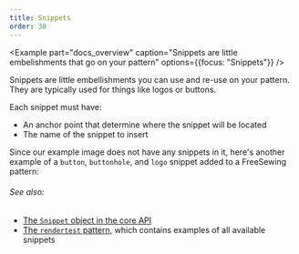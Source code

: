 ```yaml
---
title: Snippets
order: 30
---
```


<Example 
  part="docs_overview" 
  caption="Snippets are little embelishments that go on your pattern"
  options={{focus: "Snippets"}}
/>

Snippets are little embellishments you can use and re-use on your pattern.
They are typically used for things like logos or buttons. 

Each snippet must have:

 - An anchor point that determine where the snippet will be located
 - The name of the snippet to insert

Since our example image does not have any snippets in it, here's another example
of a `button`, `buttonhole`, and `logo` snippet added to a FreeSewing pattern:

<Example 
  part="snippet" 
  caption="An example of the use of snippets"
/>

<Note>

###### See also: 

 - [The `Snippet` object in the core API](/reference/api/snippet/)
 - [The `rendertest` pattern](/reference/packages/rendertest/), which contains examples of all available snippets

</Note>


